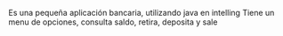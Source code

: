 Es una pequeña aplicación bancaria, utilizando java en intelling
Tiene un menu de opciones, consulta saldo, retira, deposita y sale
